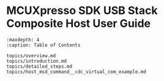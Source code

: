 # MCUXpresso SDK USB Stack Composite Host User Guide


```{tocTree}
:maxdepth: 4
:caption: Table of Contents

topics/overview.md
topics/introduction.md
topics/detailed_steps.md
topics/host_msd_command__cdc_virtual_com_example.md
```